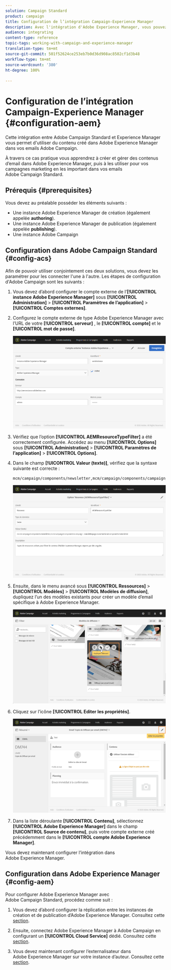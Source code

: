 ```yaml
---
solution: Campaign Standard
product: campaign
title: Configuration de l’intégration Campaign-Experience Manager
description: Avec l'intégration d'Adobe Experience Manager, vous pouvez créer du contenu directement dans AEM et l'utiliser ultérieurement dans Adobe Campaign.
audience: integrating
content-type: reference
topic-tags: working-with-campaign-and-experience-manager
translation-type: tm+mt
source-git-commit: 501f52624ce253eb7b0d36d908ac8502cf1d3b48
workflow-type: tm+mt
source-wordcount: '380'
ht-degree: 100%

---
```



# Configuration de l’intégration Campaign-Experience Manager {#configuration-aem}

Cette intégration entre Adobe Campaign Standard et Experience Manager vous permet d&#39;utiliser du contenu créé dans Adobe Experience Manager dans vos emails Adobe Campaign.

À travers ce cas pratique vous apprendrez à créer et gérer des contenus d’email dans Adobe Experience Manager, puis à les utiliser pour vos campagnes marketing en les important dans vos emails Adobe Campaign Standard.

## Prérequis {#prerequisites}

Vous devez au préalable posséder les éléments suivants :

* Une instance Adobe Experience Manager de création (également appelée **authoring**).
* Une instance Adobe Experience Manager de publication (également appelée **publishing**).
* Une instance Adobe Campaign

## Configuration dans Adobe Campaign Standard {#config-acs}

Afin de pouvoir utiliser conjointement ces deux solutions, vous devez les paramétrer pour les connecter l&#39;une à l&#39;autre.
Les étapes de configuration d&#39;Adobe Campaign sont les suivants :

1. Vous devez d’abord configurer le compte externe de l’**[!UICONTROL instance Adobe Experience Manager]** sous **[!UICONTROL Administration]** > **[!UICONTROL Paramètres de l’application]** > **[!UICONTROL Comptes externes]**.

1. Configurez le compte externe de type Adobe Experience Manager avec l’URL de votre **[!UICONTROL serveur]** , le **[!UICONTROL compte]** et le **[!UICONTROL mot de passe]**.

   ![](assets/aem_1.png)

1. Vérifiez que l’option **[!UICONTROL AEMResourceTypeFilter]** a été correctement configurée. Accédez au menu **[!UICONTROL Options]** sous **[!UICONTROL Administration]** > **[!UICONTROL Paramètres de l’application]** > **[!UICONTROL Options]**.

1. Dans le champ **[!UICONTROL Valeur (texte)]**, vérifiez que la syntaxe suivante est correcte :

   ```
   mcm/campaign/components/newsletter,mcm/campaign/components/campaign_newsletterpage,mcm/neolane/components/newsletter
   ```

   ![](assets/aem_2.png)

1. Ensuite, dans le menu avancé sous **[!UICONTROL Ressources]** > **[!UICONTROL Modèles]** > **[!UICONTROL Modèles de diffusion]**, dupliquez l’un des modèles existants pour créer un modèle d’email spécifique à Adobe Experience Manager.

   ![](assets/aem_3.png)

1. Cliquez sur l’icône **[!UICONTROL Editer les propriétés]**.

   ![](assets/aem_4.png)

1. Dans la liste déroulante **[!UICONTROL Contenu]**, sélectionnez **[!UICONTROL Adobe Experience Manager]** dans le champ **[!UICONTROL Source de contenu]**, puis votre compte externe créé précédemment dans le **[!UICONTROL compte Adobe Experience Manager]**.

Vous devez maintenant configurer l’intégration dans Adobe Experience Manager.

## Configuration dans Adobe Experience Manager {#config-aem}

Pour configurer Adobe Experience Manager avec Adobe Campaign Standard, procédez comme suit :

1. Vous devez d’abord configurer la réplication entre les instances de création et de publication d’Adobe Experience Manager. Consultez cette [section](https://docs.adobe.com/content/help/fr/experience-manager-65/administering/integration/campaignstandard.html#configuring-adobe-experience-manager).

1. Ensuite, connectez Adobe Experience Manager à Adobe Campaign en configurant un **[!UICONTROL Cloud Service]** dédié. Consultez cette [section](https://docs.adobe.com/content/help/fr/experience-manager-65/administering/integration/campaignstandard.html#connecting-aem-to-adobe-campaign).

1. Vous devez maintenant configurer l’externalisateur dans Adobe Experience Manager sur votre instance d’auteur. Consultez cette [section](https://docs.adobe.com/content/help/fr/experience-manager-65/administering/integration/campaignstandard.html#configuring-the-externalizer).

